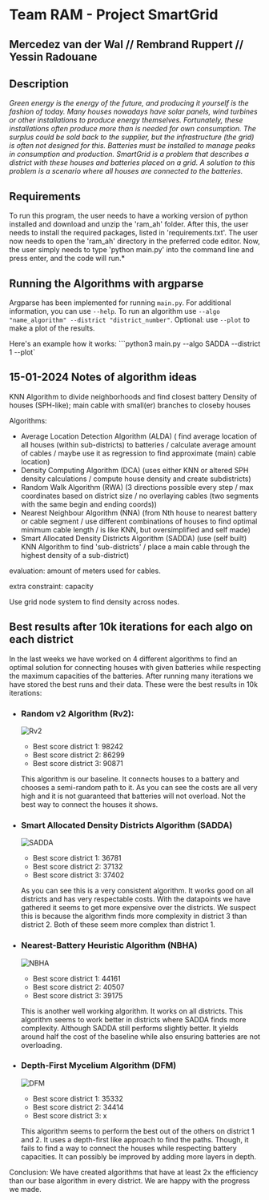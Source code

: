 # Team RAM - Project SmartGrid
## Mercedez van der Wal // Rembrand Ruppert // Yessin Radouane

## Description
*Green energy is the energy of the future, and producing it yourself is the fashion of today. Many houses nowadays have solar panels, wind turbines or other installations to produce energy themselves. Fortunately, these installations often produce more than is needed for own consumption. The surplus could be sold back to the supplier, but the infrastructure (the grid) is often not designed for this. Batteries must be installed to manage peaks in consumption and production.
SmartGrid is a problem that describes a district with these houses and batteries placed on a grid. A solution to this problem is a scenario where all houses are connected to the batteries.*

## Requirements
To run this program, the user needs to have a working version of python installed and download and unzip the 'ram_ah' folder.
After this, the user needs to install the required packages, listed in 'requirements.txt'.
The user now needs to open the 'ram_ah' directory in the preferred code editor.
Now, the user simply needs to type 'python main.py' into the command line and press enter, and the code will run.*

## Running the Algorithms with argparse
Argparse has been implemented for running `main.py`. For additional information, you can use `--help`. 
To run an algorithm use `--algo "name_algorithm" --district "district_number"`. Optional: use `--plot` to make a plot of the results.

Here's an example how it works:
```python3 main.py --algo SADDA --district 1 --plot`

## 15-01-2024 Notes of algorithm ideas

KNN Algorithm to divide neighborhoods and find closest battery
Density of houses (SPH-like); main cable with small(er) branches to closeby houses

Algorithms:
- Average Location Detection Algorithm (ALDA) ( find average location of all houses (within sub-districts) to batteries / calculate average amount of cables / maybe use it as regression to find approximate (main) cable location)
- Density Computing Algorithm (DCA) (uses either KNN or altered SPH density calculations / compute house density and create subdistricts)
- Random Walk Algorithm (RWA) (3 directions possible every step / max coordinates based on district size / no overlaying cables (two segments with the same begin and ending coords))
- Nearest Neighbour Algorithm (NNA) (from Nth house to nearest battery or cable segment / use different combinations of houses to find optimal minimum cable length / is like KNN, but oversimplified and self made)
- Smart Allocated Density Districts Algorithm (SADDA) (use (self built) KNN Algorithm to find 'sub-districts' / place a main cable through the highest density of a sub-district)

evaluation: amount of meters used for cables.

extra constraint: capacity

Use grid node system to find density across nodes.



## Best results after 10k iterations for each algo on each district

In the last weeks we have worked on 4 different algorithms to find an optimal solution for connecting houses with given batteries while respecting the maximum capacities of the batteries.
After running many iterations we have stored the best runs and their data. These were the best results in 10k iterations:

- ### Random v2 Algorithm (Rv2):
    ![Rv2](documentation/Rv2_MD.png)
    - Best score district 1: 98242
    - Best score district 2: 86299
    - Best score district 3: 90871

    This algorithm is our baseline. It connects houses to a battery and chooses a semi-random path to it. As you can see the costs are all very high and it is not guaranteed that batteries will not overload. Not the best way to connect the houses it shows.

- ### Smart Allocated Density Districts Algorithm (SADDA)
    ![SADDA](documentation/SADDA_MD.png)
    - Best score district 1: 36781
    - Best score district 2: 37132
    - Best score district 3: 37402

    As you can see this is a very consistent algorithm. It works good on all districts and has very respectable costs. With the datapoints we have gathered it seems to get more expensive over the districts. We suspect this is because the algorithm finds more complexity in district 3 than district 2. Both of these seem more complex than district 1.

- ### Nearest-Battery Heuristic Algorithm (NBHA)
    ![NBHA](documentation/NBHA_MD.png)
    - Best score district 1: 44161
    - Best score district 2: 40507
    - Best score district 3: 39175

    This is another well working algorithm. It works on all districts. This algorithm seems to work better in districts where SADDA finds more complexity. Although SADDA still performs slightly better. It yields around half the cost of the baseline while also ensuring batteries are not overloading.

- ### Depth-First Mycelium Algorithm (DFM)
    ![DFM](documentation/DFM_MD.png)
    - Best score district 1: 35332
    - Best score district 2: 34414
    - Best score district 3: x

    This algorithm seems to perform the best out of the others on district 1 and 2. It uses a depth-first like approach to find the paths. Though, it fails to find a way to connect the houses while respecting battery capacities. It can possibly be improved by adding more layers in depth.


Conclusion:
    We have created algorithms that have at least 2x the efficiency than our base algorithm in every district. We are happy with the progress we made.








